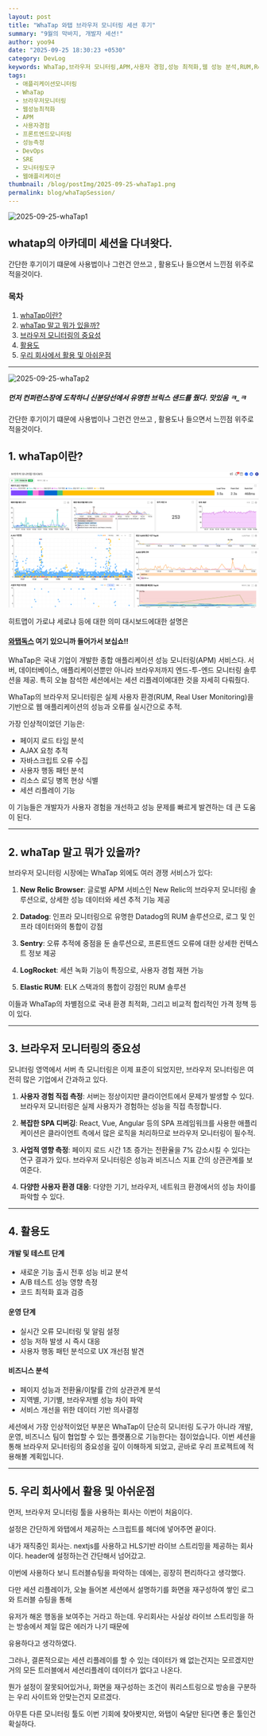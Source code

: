 ```yaml
---
layout: post
title: "WhaTap 와탭 브라우저 모니터링 세션 후기"
summary: "9월의 막바지, 개발자 세션!"
author: yoo94
date: "2025-09-25 18:30:23 +0530"
category: DevLog
keywords: WhaTap,브라우저 모니터링,APM,사용자 경험,성능 최적화,웹 성능 분석,RUM,Real User Monitoring,페이지 로드 타임,오류 추적,사용자 행동 분석,프론트엔드 모니터링,SPA 모니터링,웹 비타민
tags:
  - 애플리케이션모니터링
  - WhaTap
  - 브라우저모니터링
  - 웹성능최적화
  - APM
  - 사용자경험
  - 프론트엔드모니터링
  - 성능측정
  - DevOps
  - SRE
  - 모니터링도구
  - 웹애플리케이션
thumbnail: /blog/postImg/2025-09-25-whaTap1.png
permalink: blog/whaTapSession/
---
```


![2025-09-25-whaTap1](/blog/postImg/2025-09-25-whaTap1.png)

## whatap의 아카데미 세션을 다녀왓다.

간단한 후기이기 떄문에 사용법이나 그런건 안쓰고 , 활용도나 들으면서 느낀점 위주로 적을것이다.


### 목차
1. [whaTap이란? ](#1-whaTap이란?)
2. [whaTap 말고 뭐가 있을까?](#2-whaTap-말고-뭐가-있을까?)
3. [브라우저 모니터링의 중요성](#3-브라우저-모니터링의-중요성)
4. [활용도](#4-활용도)
5. [우리 회사에서 활용 및 아쉬운점](#5-우리-회사에서-활용-및-아쉬운점)

---

![2025-09-25-whaTap2](/blog/postImg/2025-09-25-whaTap2.png)

##### 먼저 컨퍼런스장에 도착하니 신분당선에서 유명한 브릭스 샌드를 줬다. 맛있음 ㅋ_ㅋ

간단한 후기이기 떄문에 사용법이나 그런건 안쓰고 , 활용도나 들으면서 느낀점 위주로 적을것이다.

## 1. whaTap이란?

![2025-09-25-whaTap3](/blog/postImg/2025-09-25-whaTap3.png)

히트맵이 가로냐 세로냐 등에 대한 의미 대시보드에대한 설명은 

#### [와탭독스](https://docs.whatap.io/) 여기 있으니까 들어가서 보십쇼!!

WhaTap은 국내 기업이 개발한 종합 애플리케이션 성능 모니터링(APM) 서비스다. 
서버, 데이터베이스, 애플리케이션뿐만 아니라 브라우저까지 엔드-투-엔드 모니터링 솔루션을 제공. 
특히 오늘 참석한 세션에서는 세션 리플레이에대한 것을 자세히 다뤄줬다.

WhaTap의 브라우저 모니터링은 실제 사용자 환경(RUM, Real User Monitoring)을 기반으로 웹 애플리케이션의 성능과 오류를 실시간으로 추적. 

가장 인상적이었던 기능은:

- 페이지 로드 타임 분석
- AJAX 요청 추적
- 자바스크립트 오류 수집
- 사용자 행동 패턴 분석
- 리소스 로딩 병목 현상 식별
- 세션 리플레이 기능

이 기능들은 개발자가 사용자 경험을 개선하고 성능 문제를 빠르게 발견하는 데 큰 도움이 된다.

---

## 2. whaTap 말고 뭐가 있을까?

브라우저 모니터링 시장에는 WhaTap 외에도 여러 경쟁 서비스가 있다:

1. **New Relic Browser**: 글로벌 APM 서비스인 New Relic의 브라우저 모니터링 솔루션으로, 상세한 성능 데이터와 세션 추적 기능 제공

2. **Datadog**: 인프라 모니터링으로 유명한 Datadog의 RUM 솔루션으로, 로그 및 인프라 데이터와의 통합이 강점

3. **Sentry**: 오류 추적에 중점을 둔 솔루션으로, 프론트엔드 오류에 대한 상세한 컨텍스트 정보 제공

4. **LogRocket**: 세션 녹화 기능이 특징으로, 사용자 경험 재현 가능

5. **Elastic RUM**: ELK 스택과의 통합이 강점인 RUM 솔루션

이들과 WhaTap의 차별점으로 국내 환경 최적화, 그리고 비교적 합리적인 가격 정책 등이 있다.

---

## 3. 브라우저 모니터링의 중요성

모니터링 영역에서 서버 측 모니터링은 이제 표준이 되었지만, 브라우저 모니터링은 여전히 많은 기업에서 간과하고 있다.

1. **사용자 경험 직접 측정**: 서버는 정상이지만 클라이언트에서 문제가 발생할 수 있다. 브라우저 모니터링은 실제 사용자가 경험하는 성능을 직접 측정합니다.

2. **복잡한 SPA 디버깅**: React, Vue, Angular 등의 SPA 프레임워크를 사용한 애플리케이션은 클라이언트 측에서 많은 로직을 처리하므로 브라우저 모니터링이 필수적.

3. **사업적 영향 측정**: 페이지 로드 시간 1초 증가는 전환율을 7% 감소시킬 수 있다는 연구 결과가 있다. 브라우저 모니터링은 성능과 비즈니스 지표 간의 상관관계를 보여준다.

4. **다양한 사용자 환경 대응**: 다양한 기기, 브라우저, 네트워크 환경에서의 성능 차이를 파악할 수 있다.

---

## 4. 활용도

#### 개발 및 테스트 단계
- 새로운 기능 출시 전후 성능 비교 분석
- A/B 테스트 성능 영향 측정
- 코드 최적화 효과 검증

#### 운영 단계
- 실시간 오류 모니터링 및 알림 설정
- 성능 저하 발생 시 즉시 대응
- 사용자 행동 패턴 분석으로 UX 개선점 발견

#### 비즈니스 분석
- 페이지 성능과 전환율/이탈률 간의 상관관계 분석
- 지역별, 기기별, 브라우저별 성능 차이 파악
- 서비스 개선을 위한 데이터 기반 의사결정

세션에서 가장 인상적이었던 부분은 WhaTap이 단순히 모니터링 도구가 아니라 개발, 운영, 비즈니스 팀이 협업할 수 있는 플랫폼으로 기능한다는 점이었습니다. 이번 세션을 통해 브라우저 모니터링의 중요성을 깊이 이해하게 되었고, 곧바로 우리 프로젝트에 적용해볼 계획입니다.

---

## 5. 우리 회사에서 활용 및 아쉬운점

먼저, 브라우저 모니터링 툴을 사용하는 회사는 이번이 처음이다. 

설정은 간단하게 와탭에서 제공하는 스크립트를 헤더에 넣어주면 끝이다. 

내가 재직중인 회사는.  nextjs를 사용하고 HLS기반 라이브 스트리밍을 제공하는 회사이다.
header에 설정하는건 간단해서 넘어갔고.

이번에 사용하다 보니 트러블슈팅을 파악하는 데에는, 굉장히 편리하다고 생각했다.

다만 세션 리플레이가, 오늘 들어본 세션에서 설명하기를  화면을 재구성하여 쌓인 로그와 트러블 슈팅을 통해

유저가 해온 행동을 보여주는 거라고 하는데. 우리회사는 사실상 라이브 스트리밍을 하는 방송에서 제일 많은 에러가 나기 때문에

유용하다고 생각하였다.

 그러나, 결론적으로는 세션 리플레이를 할 수 있는 데이터가 왜 없는건지는 모르겠지만 거의 모든 트러블에서 세션리플레이 데이터가 없다고 나온다.
 
 뭔가 설정이 잘못되어있거나, 화면을 재구성하는 조건이 쿼리스트링으로 방송을 구분하는 우리 사이트와 안맞는건지 모르겠다.

아무튼 다른 모니터링 툴도 이번 기회에 찾아봣지만, 와탭이 숙달만 된다면 좋은 툴인건 확실하다.